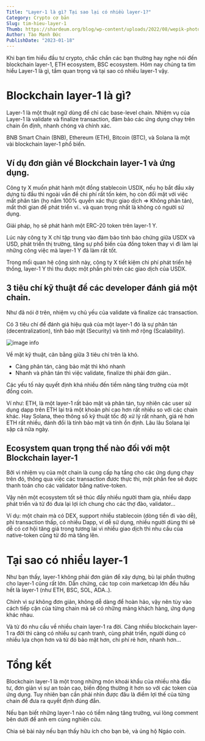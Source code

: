 ```yaml
---
Title: "Layer-1 là gì? Tại sao lại có nhiều layer-1?"
Category: Crypto cơ bản
Slug: tim-hieu-layer-1
Thumb: https://shardeum.org/blog/wp-content/uploads/2022/08/wepik-photo-mode-2022910-165832-1-1024x614.jpg
Author: Tào Mạnh Đức
PublishDate: "2023-01-18"
---
```

Khi bạn tìm hiểu đầu tư crypto, chắc chắn các bạn thường hay nghe nói đến blockchain layer-1, ETH ecosystem, BSC ecosystem. Hôm nay chúng ta tìm hiểu Layer-1 là gì, tầm quan trọng và tại sao có nhiều layer-1 vậy.

# Blockchain layer-1 là gì?
Layer-1 là một thuật ngữ dùng để chỉ các base-level chain. Nhiệm vụ của Layer-1 là validate và finalize transaction, đảm bảo các ứng dụng chạy trên chain ổn định, nhanh chóng và chính xác.

BNB Smart Chain (BNB), Ethereum (ETH), Bitcoin (BTC), và Solana là một vài blockchain layer-1 phổ biến.

## Ví dụ đơn giản về Blockchain layer-1 và ứng dụng.
Công ty X muốn phát hành một đồng stablecoin USDX, nếu họ bắt đầu xây dựng tù đầu thì ngoài vấn đề chi phí rất tốn kém, họ còn đối mặt với việc mất phân tán (họ nắm 100% quyền xác thực giao dịch => Không phân tán), mất thời gian để phát triển ví.. và quan trọng nhất là không có người sử dụng.

Giải pháp, họ sẽ phát hành một ERC-20 token trên layer-1 Y.

Lúc này công ty X chỉ tập trung vào đảm bảo tính bảo chứng giữa USDX và USD, phát triển thị trường, tăng sự phổ biến của đồng token thay vì đi làm lại những công việc mà layer-1 Y đã làm rất tốt.

Trong mối quan hệ cộng sinh này, công ty X tiết kiệm chi phí phát triển hệ thống, layer-1 Y thì thu được một phần phí trên các giao dịch của USDX.

## 3 tiêu chí kỹ thuật để các developer đánh giá một chain.
Như đã nói ở trên, nhiệm vụ chủ yếu của validate và finalize các transaction.

Có 3 tiêu chí để đánh giá hiệu quả của một layer-1 đó là sự phân tán (decentralization), tính bảo mật (Security) và tính mở rộng (Scalability).

![image info](https://i.ibb.co/wK2HRdx/7oh-P4-GDMGPr-Uhz-Fo-Mtjgc-Jmwoxwrn-P7-Ai-BNCdb31-MVVv-CWy-D6capqmq-VXio-Md5-Sq-F3-Zhb-Nw-Kpk3d-Sd6.jpg)

Về mặt kỹ thuật, cân bằng giữa 3 tiêu chí trên là khó.
- Càng phân tán, càng bảo mật thì khó nhanh
- Nhanh và phân tán thì việc validate, finalize thì phải đơn giản..

Các yếu tố này quyết định khá nhiều đến tiềm năng tăng trưởng của một đồng coin.

Ví như: ETH, là một layer-1 rất bảo mật và phân tán, tuy nhiên các user sử dụng dapp trên ETH lại trả một khoản phí cao hơn rất nhiều so với các chain khác. Hay Solana, theo thông số kỹ thuật tốc độ xử lý rất nhanh, giá rẻ hơn ETH rất nhiều, đánh đổi là tính bảo mật và tính ổn định. Lâu lâu Solana lại sập cả nửa ngày.

## Ecosystem quan trọng thế nào đối với một Blockchain layer-1
Bởi vì nhiệm vụ của một chain là cung cấp hạ tầng cho các ứng dụng chạy trên đó, thông qua việc các transaction đươc thực thi, một phần fee sẽ được thanh toán cho các validator bằng native-token.

Vậy nên một ecosystem tốt sẽ thúc đẩy nhiều người tham gia, nhiều dapp phát triển và từ đó đưa lại lợi ích chung cho các thợ đào, validator...

Ví dụ: một chain mà có DEX, support nhiều stablecoin (dòng tiền đi vào dễ), phí transaction thấp, có nhiều Dapp, ví dễ sử dụng, nhiều người dùng thì sẽ dễ có cơ hội tăng giá trong tương lai vì nhiều giao dịch thì nhu cầu của native-token cũng từ đó mà tăng lên.

# Tại sao có nhiều layer-1
Như bạn thấy, layer-1 không phải đơn giản để xây dựng, bù lại phần thưởng cho layer-1 cũng rất lớn. Dẫn chứng, các top coin marketcap lớn đều hầu hết là layer-1 (như ETH, BSC, SOL, ADA..).

Chính vì sự không đơn giản, không dễ dàng để hoàn hảo, vậy nên tùy vào cách tiếp cận của từng chain mà sẽ có những mảng khách hàng, ứng dụng khác nhau.

Và từ đó nhu cầu về nhiều chain layer-1 ra đời. Càng nhiều blockchain layer-1 ra đời thì càng có nhiều sự cạnh tranh, cùng phát triển, người dùng có nhiều lựa chọn hơn và từ đó bảo mật hơn, chi phí rẻ hơn, nhanh hơn...

# Tổng kết
Blockchain layer-1 là một trong những món khoái khẩu của nhiều nhà đầu tư, đơn giản vì sự an toàn cao, biến động thường ít hơn so với các token của ứng dụng. Tuy nhiên bạn cần phải nhìn được đâu là điểm lợi thế của từng chain để đưa ra quyết định đúng đắn.

Nếu bạn biết những layer-1 nào có tiềm năng tăng trưởng, vui lòng comment bên dưới để anh em cùng nghiên cứu.

Chia sẻ bài này nếu bạn thấy hữu ích cho bạn bè, và ủng hộ Ngáo coin.